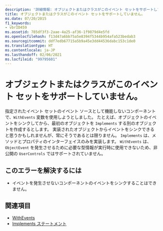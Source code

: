 ```yaml
---
description: '詳細情報: オブジェクトまたはクラスがこのイベント セットをサポートしていません。'
title: オブジェクトまたはクラスがこのイベント セットをサポートしていません。
ms.date: 07/20/2015
f1_keywords:
- vbrID459
ms.assetid: 785df3f3-2aae-4a25-af36-1f9879d4e5fd
ms.openlocfilehash: f13d47a6bb75a5e8394f5344b954afa523bedab3
ms.sourcegitcommit: ddf7edb67715a5b9a45e3dd44536dabc153c1de0
ms.translationtype: HT
ms.contentlocale: ja-JP
ms.lasthandoff: 02/06/2021
ms.locfileid: "99795601"
---
```

# <a name="object-or-class-does-not-support-the-set-of-events"></a>オブジェクトまたはクラスがこのイベント セットをサポートしていません。

指定されたイベント セットのイベント ソースとして機能しないコンポーネントで、`WithEvents` 変数を使用しようとしました。 たとえば、オブジェクトのイベントをシンクしてから、最初のオブジェクトを `Implements` する別のオブジェクトを作成するとします。 実装されたオブジェクトからイベントをシンクできると思うかもしれませんが、常にそうであるとは限りません。 `Implements` は、メソッドとプロパティのインターフェイスのみを実装します。 `WithEvents` は、`ObjectEvent` を発生させるために必要な型情報が実行時に使用できないため、非公開の `UserControls` ではサポートされていません。

## <a name="to-correct-this-error"></a>このエラーを解決するには

- イベントを発生させないコンポーネントのイベントをシンクすることはできません。

## <a name="see-also"></a>関連項目

- [WithEvents](../modifiers/withevents.md)
- [Implements ステートメント](../statements/implements-statement.md)

